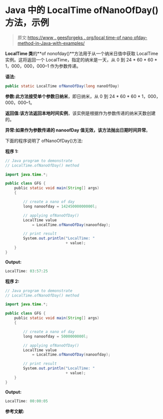 # Java 中的 LocalTime ofNanoOfDay()方法，示例

> 原文:[https://www . geesforgeks . org/local time-of nano ofday-method-in-Java-with-examples/](https://www.geeksforgeeks.org/localtime-ofnanoofday-method-in-java-with-examples/)

**LocalTime 类**的**of nonofday()**方法用于从一个纳米日值中获取 LocalTime 实例。这将返回一个 LocalTime，指定的纳米是一天，从 0 到 24 * 60 * 60 * 1，000，000，000–1 作为参数传递。

**语法:**

```java
public static LocalTime ofNanoOfDay(long nanoOfDay)

```

**参数:**此方法接受单个参数**日纳米**，即日纳米，从 0 到 24 * 60 * 60 * 1，000，000，000–1。

**返回值:**该方法返回**本地时间实例**，该实例是根据作为参数传递的纳米天数创建的。

**异常:**如果作为参数传递的 nanoofDay 值无效，该方法抛出**日期时间异常**。

下面的程序说明了 ofNanoOfDay()方法:

**程序 1:**

```java
// Java program to demonstrate
// LocalTime.ofNanoOfDay() method

import java.time.*;

public class GFG {
    public static void main(String[] args)
    {

        // create a nano of day
        long nanoofday = 14245000000000l;

        // applying ofNanoOfDay()
        LocalTime value
            = LocalTime.ofNanoOfDay(nanoofday);

        // print result
        System.out.println("LocalTime: "
                           + value);
    }
}
```

**Output:**

```java
LocalTime: 03:57:25

```

**程序 2:**

```java
// Java program to demonstrate
// LocalTime.ofNanoOfDay() method

import java.time.*;

public class GFG {
    public static void main(String[] args)
    {

        // create a nano of day
        long nanoofday = 5000000000l;

        // applying ofNanoOfDay()
        LocalTime value
            = LocalTime.ofNanoOfDay(nanoofday);

        // print result
        System.out.println("LocalTime: "
                           + value);
    }
}
```

**Output:**

```java
LocalTime: 00:00:05

```

**参考文献:**
